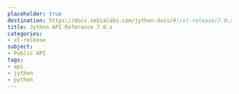 ```yaml
---
placeholder: true
destination: https://docs.xebialabs.com/jython-docs/#!/xl-release/7.0.x/
title: Jython API Reference 7.0.x
categories:
- xl-release
subject:
- Public API
tags:
- api
- jython
- python
---
```

